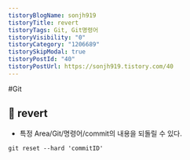 ```yaml
---
tistoryBlogName: sonjh919
tistoryTitle: revert
tistoryTags: Git, Git명령어
tistoryVisibility: "0"
tistoryCategory: "1206689"
tistorySkipModal: true
tistoryPostId: "40"
tistoryPostUrl: https://sonjh919.tistory.com/40
---
```

#Git 
## 🌈 revert
+ 특정 Area/Git/명령어/commit의 내용을 되돌릴 수 있다.
```dos
git reset --hard 'commitID'
```

